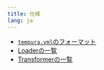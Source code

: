 ```yaml
---
title: 仕様
lang: ja
---
```


- [`tempura.yml`のフォーマット](tempura-yml/)
- [Loaderの一覧](loaders/)
- [Transformerの一覧](transformers/)
